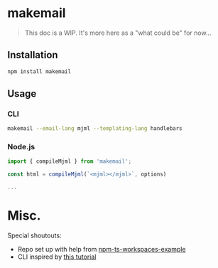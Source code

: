 # makemail

> This doc is a WIP. It's more here as a "what could be" for now...

## Installation

```bash
npm install makemail
```

## Usage

### CLI

```bash
makemail --email-lang mjml --templating-lang handlebars
```

### Node.js

```typescript
import { compileMjml } from 'makemail';

const html = compileMjml(`<mjml></mjml>`, options)

...
```

# Misc.

Special shoutouts:

- Repo set up with help from [npm-ts-workspaces-example](https://github.com/Quramy/npm-ts-workspaces-example)
- CLI inspired by [this tutorial](https://dawchihliou.github.io/articles/writing-your-own-typescript-cli)
